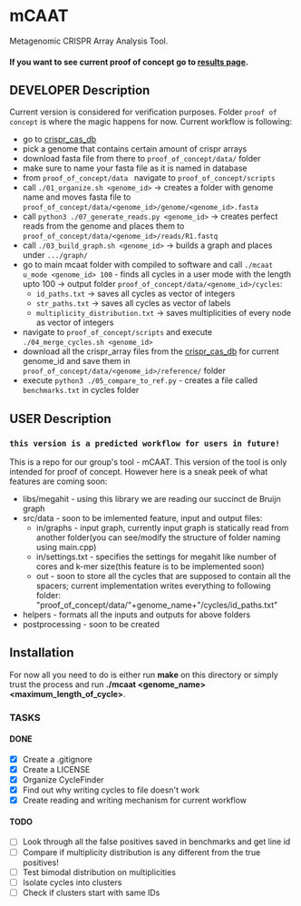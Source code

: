 # mCAAT

Metagenomic CRISPR Array Analysis Tool. 
#### If you want to see current proof of concept go to [results page](https://github.com/RNABioInfo/mcaat/blob/main/proof_of_concept/all_files).

## DEVELOPER Description

Current version is considered for verification purposes. Folder ```proof of concept``` is where the magic happens for now. Current workflow is following:
- go to [crispr_cas_db](https://crisprcas.i2bc.paris-saclay.fr/MainDb/StrainList#)
- pick a genome that contains certain amount of crispr arrays
- download fasta file from there to ```proof_of_concept/data/``` folder 
- make sure to name your fasta file as it is named in database
- from ```proof_of_concept/data ``` navigate to ```proof_of_concept/scripts``` 
- call ```./01_organize.sh <genome_id>``` -> creates a folder with genome name and moves fasta file to ```proof_of_concept/data/<genome_id>/genome/<genome_id>.fasta```
- call ```python3 ./07_generate_reads.py <genome_id>``` -> creates perfect reads from the genome and places them to ```proof_of_concept/data/<genome_id>/reads/R1.fastq```
- call ```./03_build_graph.sh <genome_id>``` -> builds a graph and places under ```.../graph/```
- go to main mcaat folder with compiled to software and call ```./mcaat u_mode <genome_id> 100``` - finds all cycles in a user mode with the length upto 100 -> output folder ```proof_of_concept/data/<genome_id>/cycles```:
    - ```id_paths.txt``` -> saves all cycles as vector of integers
    - ```str_paths.txt``` -> saves all cycles as vector of labels
    - ```multiplicity_distribution.txt``` -> saves multiplicities of every node as vector of integers
- navigate to ```proof_of_concept/scripts``` and execute ```./04_merge_cycles.sh <genome_id>```
- download all the crispr_array files from the [crispr_cas_db](https://crisprcas.i2bc.paris-saclay.fr/MainDb/StrainList#) for current genome_id and save them in ```proof_of_concept/data/<genome_id>/reference/``` folder
- execute ```python3 ./05_compare_to_ref.py``` - creates a file called ```benchmarks.txt``` in cycles folder

## USER Description 
### ```this version is a predicted workflow for users in future!```  

This is a repo for our group's tool - mCAAT. This version of the tool is only intended for proof of concept. However here is a sneak peek of what features are coming soon:  
- libs/megahit - using this library we are reading our succinct de Bruijn graph
- src/data - soon to be imlemented feature, input and output files:
    - in/graphs - input graph, currently input graph is statically read from another folder(you can see/modify the structure of folder naming using main.cpp)
    - in/settings.txt - specifies the settings for megahit like number of cores and k-mer size(this feature is to be implemented soon)
    - out - soon to store all the cycles that are supposed to contain all the spacers; current implementation writes everything to following folder: "proof_of_concept/data/"+genome_name+"/cycles/id_paths.txt"
- helpers - formats all the inputs and outputs for above folders
- postprocessing - soon to be created


## Installation

For now all you need to do is either run __make__ on this directory or simply trust the process and run __./mcaat <genome_name> <maximum_length_of_cycle>__.


### TASKS
#### DONE
- [x] Create a .gitignore
- [x] Create a LICENSE
- [x] Organize CycleFinder
- [x] Find out why writing cycles to file doesn't work
- [X] Create reading and writing mechanism for current workflow
#### TODO
- [ ] Look through all the false positives saved in benchmarks and get line id
- [ ] Compare if multiplicity distribution is any different from the true positives!
- [ ] Test bimodal distribution on multiplicities
- [ ] Isolate cycles into clusters
- [ ] Check if clusters start with same IDs 